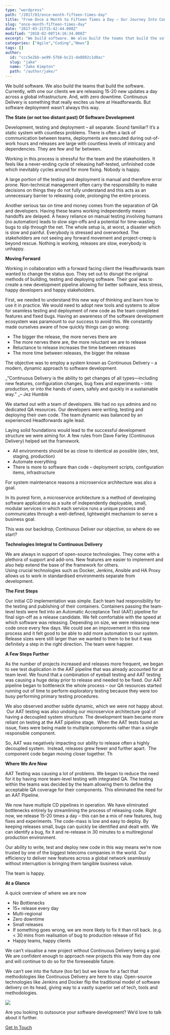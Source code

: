 ```yaml
---
type: "wordpress"
path: "/2017/03/once-month-fifteen-times-day"
title: "From Once a Month to Fifteen Times a Day – Our Journey Into Continuous Delivery"
slug: "once-month-fifteen-times-day"
date: "2017-03-21T15:42:44.000Z"
modified: "2018-02-08T14:16:34.000Z"
excerpt: "We build software. We also build the teams that build the software. Currently, with one our clients we are releasing 15-20 new updates a day across a global infrastructure. And, with zero downtime. Continuous Delivery is something that really excites us here at Headforwards. But software deployment wasn’t always this way. The State (or not too …"
categories: ["Agile","Coding","News"]
tags: []
author:
  id: "ccc5e2bb-ae99-57b8-bc21-de8892c1d0ac"
  slug: "jake"
  name: "Jake Kimpton"
  path: "/author/jake/"
---
```

We build software. We also build the teams that build the software. Currently, with one our clients we are releasing 15-20 new updates a day across a global infrastructure. And, with zero downtime. Continuous Delivery is something that really excites us here at Headforwards. But software deployment wasn’t always this way.

**The State (or not too distant past) Of Software Development**

Development, testing and deployment – all separate. Sound familiar? It’s a static system with countless problems. There is often a lack of communication between teams, deployments are executed during out-of-work hours and releases are large with countless levels of intricacy and dependencies. They are few and far between.

Working in this process is stressful for the team and the stakeholders. It feels like a never-ending cycle of releasing half-tested, unfinished code which inevitably cycles around for more fixing. Nobody is happy.   

A large portion of the testing and deployment is manual and therefore error prone. Non-technical management often carry the responsibility to make decisions on things they do not fully understand and this acts as an unnecessary barrier to releasing code, prolonging the entire process.

Another serious tax on time and money comes from the separation of QA and developers. Having these teams working independently means handoffs are delayed. A heavy reliance on manual testing involving humans (no automation) leads to slow sign-offs and a potential for time-wasting bugs to slip through the net. The whole setup is, at worst, a disaster which is slow and painful. Everybody is stressed and overworked. The stakeholders are not seeing any forward movement and project-creep is beyond rescue. Nothing is working, releases are slow, everybody is unhappy.

**Moving Forward**

Working in collaboration with a forward facing client the Headforwards team wanted to change the status quo. They set out to disrupt the original methods of building, testing and deploying software. Their goal was to create a new development pipeline allowing for better software, less stress, happy developers and happy stakeholders.

First, we needed to understand this new way of thinking and learn how to use it in practice. We would need to adopt new tools and systems to allow for seamless testing and deployment of new code as the team completed features and fixed bugs. Having an awareness of the software development ecosystem was paramount to our success to avoid this. We constantly made ourselves aware of how quickly things can go wrong:

*   The bigger the release, the more nerves there are
*   The more nerves there are, the more reluctant we are to release
*   Reluctance to release increases the time between releases
*   The more time between releases, the bigger the release

The objective was to employ a system known as Continuous Delivery – a modern, dynamic approach to software development.

_“Continuous Delivery is the ability to get changes of all types—including new features, configuration changes, bug fixes and experiments – into production, or into the hands of users, safely and quickly in a sustainable way.” _– Jez Humble

We started out with a team of developers. We had no sys admins and no dedicated QA resources. Our developers were writing, testing and deploying their own code. The team dynamic was balanced by an experienced Headforwards agile lead.

Laying solid foundations would lead to the successful development structure we were aiming for. A few rules from Dave Farley (Continuous Delivery) helped set the framework.

*   All environments should be as close to identical as possible (dev, test, staging, production)
*   Automate everything
*   There is more to software than code – deployment scripts, configuration items, infrastructure

For system maintenance reasons a microservice architecture was also a goal.

In its purest form, a microservice architecture is a method of developing software applications as a suite of independently deployable, small, modular services in which each service runs a unique process and communicates through a well-defined, lightweight mechanism to serve a business goal.

This was our backdrop, Continuous Deliver our objective, so where do we start?

**Technologies Integral to Continuous Delivery**

We are always in support of open-source technologies. They come with a plethora of support and add-ons. New features are easier to implement and also help extend the base of the framework for others.  
Using crucial technologies such as Docker, Jenkins, Ansible and HA Proxy allows us to work in standardised environments separate from development.

**The First Steps**

Our initial CD implementation was simple. Each team had responsibility for the testing and publishing of their containers. Containers passing the team-level tests were fed into an Automatic Acceptance Test (AAT) pipeline for final sign-off as a release candidate. We felt comfortable with the speed at which software was releasing. Depending on size, we were releasing new code once every few days. We could see an improvement in this new process and it felt good to be able to add more automation to our system. Release sizes were still larger than we wanted to them to be but it was definitely a step in the right direction. The team were happier.

**A Few Steps Further**

As the number of projects increased and releases more frequent, we began to see test duplication in the AAT pipeline that was already accounted for at team level. We found that a combination of eyeball testing and AAT testing was causing a huge delay prior to release and needed to be fixed. Our AAT pipeline began to bottleneck the whole process – our QA resources started running out of time to perform exploratory testing because they were too busy performing primary testing procedures.

We also observed another subtle dynamic, which we were not happy about.  Our AAT testing was also undoing our microservice architecture goal of having a decoupled system structure. The development team became more reliant on testing at the AAT pipeline stage.  When the AAT tests found an issue, fixes were being made to multiple components rather than a single responsible component.

So, AAT was negatively impacting our ability to release often a highly decoupled system.  Instead, releases grew fewer and further apart.  The component code began moving closer together. Th 

**Where We Are Now**

AAT Testing was causing a lot of problems. We began to reduce the need for it by having more team-level testing with integrated QA. The testing within the teams was decided by the team allowing them to define the acceptable QA coverage for their components. This eliminated the need for an AAT Pipeline.

We now have multiple CD pipelines in operation. We have eliminated bottlenecks entirely by streamlining the process of releasing code. Right now, we release 15-20 times a day – this can be a mix of new features, bug fixes and experiments. The code-mass is low and easy to deploy. By keeping releases small, bugs can quickly be identified and dealt with. We can identify a bug, fix it and re-release in 30 minutes to a multiregional production environment.

Our ability to write, test and deploy new code in this way means we’re now trusted by one of the biggest telecoms companies in the world. Our efficiency to deliver new features across a global network seamlessly without interruption is bringing them tangible business value.

The team is happy.

**At a Glance**

A quick overview of where we are now

*   No Bottlenecks
*   15+ release every day
*   Multi-regional
*   Zero downtime
*   Small releases
*   If something goes wrong, we are more likely to fix it than roll back. (e.g. < 30 mins from realisation of bug to production release of fix)
*   Happy teams, happy clients

We can’t visualise a new project without Continuous Delivery being a goal. We are confident enough to approach new projects this way from day one and will continue to do so for the foreseeable future.

We can’t see into the future (too far) but we know for a fact that methodologies like Continuous Delivery are here to stay. Open-source technologies like Jenkins and Docker flip the traditional model of software delivery on its head, giving way to a vastly superior set of tech, tools and methodologies.

![](/wp-content/uploads/2017/03/once-a-month-fifteen-times-a-day-3.jpg)

Are you looking to outsource your software development? We’d love to talk about it further.

[Get In Touch](https://www.headforwards.com/contactus/)